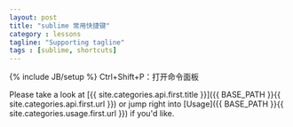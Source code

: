 ```yaml
---
layout: post
title: "sublime 常用快捷键"
category : lessons
tagline: "Supporting tagline"
tags : [sublime, shortcuts]
---
```

{% include JB/setup %}
Ctrl+Shift+P：打开命令面板




Please take a look at [{{ site.categories.api.first.title }}]({{ BASE_PATH }}{{ site.categories.api.first.url }}) 
or jump right into [Usage]({{ BASE_PATH }}{{ site.categories.usage.first.url }}) if you'd like.